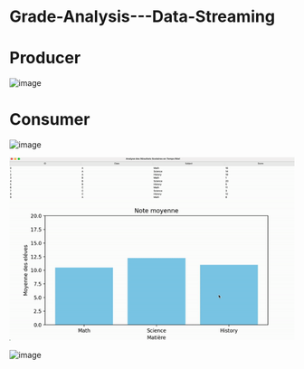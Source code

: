 # Grade-Analysis---Data-Streaming

# Producer

<img width="695" alt="image" src="https://github.com/Lalamax/Grade-Analysis---Data-Streaming/assets/20906460/d743414c-9e35-4e4d-84d8-1e873a47207d">

# Consumer

<img width="695" alt="image" src="https://github.com/Lalamax/Grade-Analysis---Data-Streaming/assets/20906460/50b6a15a-5895-4965-87b4-792920f14a4c">

![](https://github.com/Lalamax/Grade-Analysis---Data-Streaming/blob/main/APP%20test.gif)

<img width="1655" alt="image" src="https://github.com/Lalamax/Grade-Analysis---Data-Streaming/assets/20906460/2b4e21e8-bd0d-453b-aeca-ca372663950b">





